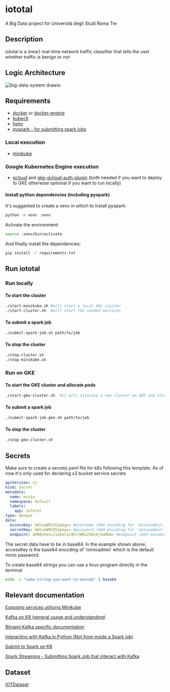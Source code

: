 # iototal
A Big Data project for Università degli Studi Roma Tre

## Description
iototal is a (near) real-time network traffic classifier that tells the user whether traffic is benign or not

## Logic Architecture
![big-data-system drawio](https://github.com/user-attachments/assets/48f1531f-e171-4e50-bc98-d7bb223b856c)

## Requirements
- [docker](https://docs.docker.com/get-started/get-docker/) or [docker-engine](https://docs.docker.com/engine/install/)
- [kubectl](https://kubernetes.io/docs/tasks/tools/)
- [helm](https://helm.sh/docs/intro/install/)
- [pyspark - for submitting spark jobs](https://spark.apache.org/docs/latest/api/python/getting_started/install.html#using-pypi)

### Local execution
- [minikube](https://minikube.sigs.k8s.io/docs/start/)

### Google Kubernetes Engine execution
- [gcloud](https://cloud.google.com/sdk/docs/install#linux) and [gke-gcloud-auth-plugin](https://cloud.google.com/sdk/docs/install#linux) (both needed if you want to deploy to GKE otherwise optional if you want to run locally)

#### Install python dependencies (including pyspark)
It's suggested to create a venv in which to install pyspark:
```bash
python -m venv .venv
```
Activate the environment:
```bash
source .venv/bin/activate
```
And finally install the dependencies:
```bash
pip install -r requirements.txt
```

## Run iototal

### Run locally

#### To start the cluster
```bash
./start-minikube.sh #will start a local k8s cluster
./start-cluster.sh  #will start the needed services
```

#### To submit a spark job
```bash
./submit-spark-job.sh path/to/job
```

#### To stop the cluster
```bash
./stop-cluster.sh
./stop-minikube.sh
```

### Run on GKE

#### To start the GKE cluster and allocate pods
```bash
./start-gke-cluster.sh  #it will allocate a new cluster on GKE and start iototal services
```

#### To submit a spark job
```bash
./submit-spark-job-gke.sh path/to/job 
```

#### To stop the cluster
```bash
./stop-gke-cluster.sh
```

## Secrets
Make sure to create a secrets.yaml file for k8s following this template. As of now it's only used for declaring s3 bucket service secrets
```yaml
apiVersion: v1
kind: Secret
metadata:
  name: minio
  namespace: default
  labels:
    app: iototal
type: Opaque
data:
  accessKey: bWluaW9hZG1pbg== #username (b64 encoding for 'minioadmin')
  secretKey: bWluaW9hZG1pbg== #password (b64 encoding for 'minioadmin')
  endpoint: aHR0cDovL21pbmlvLWhlYWRsZXNzOjkwMDA= #endpoint (b64 encoding for 'http://minio-headless:9000')
```
The secret data have to be in base64. In the example shown above, accessKey is the base64 encoding of 'minioadmin' which is the default minio password.

To create base64 strings you can use a linux program directly in the terminal
```bash
echo -n "some-string-you-want-to-encode" | base64
```

## Relevant documentation
[Exposing services utilising Minikube](https://minikube.sigs.k8s.io/docs/start/?arch=%2Flinux%2Fx86-64%2Fstable%2Fdebian+package#Service)

[Kafka on K8 (general usage and understanding)](https://learnk8s.io/kafka-ha-kubernetes)

[Bitnami Kafka specific documentation](https://github.com/bitnami/charts/tree/main/bitnami/kafka)

[Interacting with Kafka in Python (Not from inside a Spark job)](https://kafka-python.readthedocs.io/en/master/)

[Submit to Spark on K8](https://spark.apache.org/docs/latest/running-on-kubernetes.html#submitting-applications-to-kubernetes)

[Spark Streaming - Submitting Spark Job that interact with Kafka](https://spark.apache.org/docs/latest/structured-streaming-kafka-integration.html)


## Dataset

[IOTDataset](http://cicresearch.ca/IOTDataset/CIC_IOT_Dataset2023/Dataset/)
